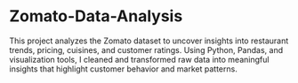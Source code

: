 # Zomato-Data-Analysis
This project analyzes the Zomato dataset to uncover insights into restaurant trends, pricing, cuisines, and customer ratings. Using Python, Pandas, and visualization tools, I cleaned and transformed raw data into meaningful insights that highlight customer behavior and market patterns.
